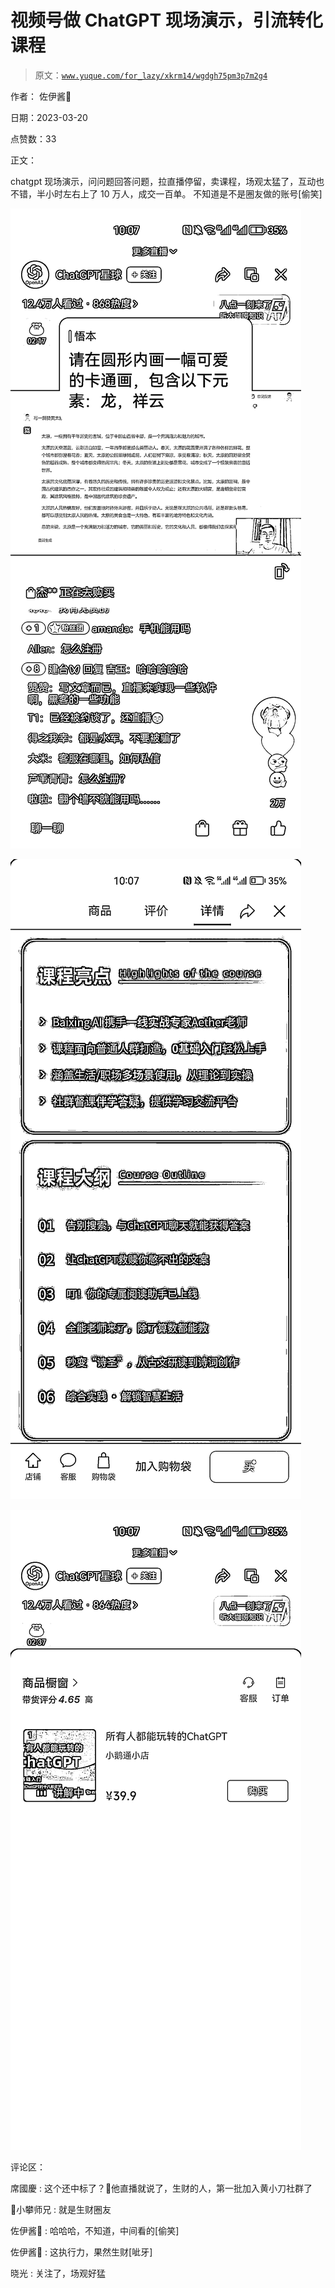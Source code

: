 # 视频号做 ChatGPT 现场演示，引流转化课程

> 原文：[`www.yuque.com/for_lazy/xkrm14/wgdgh75pm3p7m2g4`](https://www.yuque.com/for_lazy/xkrm14/wgdgh75pm3p7m2g4)

作者： 佐伊酱🔆

日期：2023-03-20

点赞数：33

正文：

chatgpt 现场演示，问问题回答问题，拉直播停留，卖课程，场观太猛了，互动也不错，半小时左右上了 10 万人，成交一百单。 不知道是不是圈友做的账号[偷笑]

![](img/6d5c687813b01d9428c31a07364519c5.png)

![](img/0aad81cdae25f6c3c2451cab57332c64.png)

![](img/b7bd30c07e8e980a893c6692a67b798d.png)

评论区：

席國慶 : 这个还中标了？🤔他直播就说了，生财的人，第一批加入黄小刀社群了

📌小攀师兄 : 就是生财圈友

佐伊酱🔆 : 哈哈哈，不知道，中间看的[偷笑]

佐伊酱🔆 : 这执行力，果然生财[呲牙]

晓光 : 关注了，场观好猛

